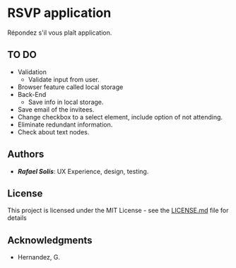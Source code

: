 ﻿# RSVP application

Répondez s'il vous plaît application. 

## TO DO
* Validation
    * Validate input from user. 
* Browser feature called local storage
* Back-End
    * Save info in local storage. 
* Save email of the invitees.  
* Change checkbox to a select element, include option of not attending. 
* Eliminate redundant information. 
* Check about text nodes. 





 ## Authors
 * ___Rafael Solís___: UX Experience, design, testing.

 ## License
 This project is licensed under the MIT License - see the [LICENSE.md](https://github.com/Rafasu/rsvp-app/blob/master/LICENSE) file for details

 ## Acknowledgments

* Hernandez, G. 
